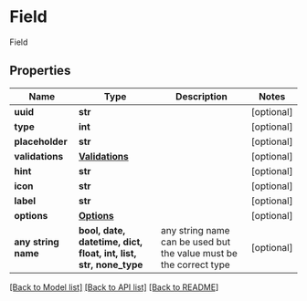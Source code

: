 # Field

Field

## Properties
Name | Type | Description | Notes
------------ | ------------- | ------------- | -------------
**uuid** | **str** |  | [optional] 
**type** | **int** |  | [optional] 
**placeholder** | **str** |  | [optional] 
**validations** | [**Validations**](Validations.md) |  | [optional] 
**hint** | **str** |  | [optional] 
**icon** | **str** |  | [optional] 
**label** | **str** |  | [optional] 
**options** | [**Options**](Options.md) |  | [optional] 
**any string name** | **bool, date, datetime, dict, float, int, list, str, none_type** | any string name can be used but the value must be the correct type | [optional]

[[Back to Model list]](../README.md#documentation-for-models) [[Back to API list]](../README.md#documentation-for-api-endpoints) [[Back to README]](../README.md)


